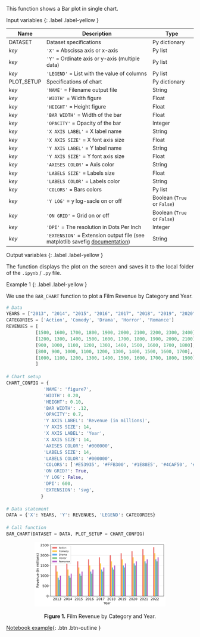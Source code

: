 <!-- ---
title: Bar
layout: home
nav_order: 4
parent: Charts
--- -->

<!--Don't delete ths script-->
<script src = "https://polyfill.io/v3/polyfill.min.js?features=es6"></script>
<script id = "MathJax-script" async src="https://cdn.jsdelivr.net/npm/mathjax@3/es5/tex-mml-chtml.js"></script>
<!--Don't delete ths script-->

<p align = "justify">This function shows a Bar plot in single chart.</p>

Input variables
{: .label .label-yellow }

<table style = "width:100%">
    <thead>
      <tr>
        <th>Name</th>
        <th>Description</th>
        <th>Type</th>
      </tr>
    </thead>
    <tr>
        <td>DATASET</td>
        <td>Dataset specifications</td>
        <td>Py dictionary</td>
    </tr>
    <tr>
        <td><i>key</i></td>
        <td><code>'X'</code> = Abscissa axis or x-axis</td>
        <td>Py list</td>
    </tr>  
    <tr>
        <td><i>key</i></td>
        <td><code>'Y'</code> = Ordinate axis or y-axis (multiple data)</td>
        <td>Py list</td>
    </tr>  
    <tr>
        <td><i>key</i></td>
        <td><code>'LEGEND'</code> = List with the value of columns</td>
        <td>Py list</td>
    </tr> 
    <tr>
        <td>PLOT_SETUP</td>
        <td>Specifications of chart</td>
        <td>Py dictionary</td>
    </tr>  
    <tr>
        <td><i>key</i></td>
        <td><code>'NAME'</code> = Filename output file</td>
        <td>String</td>
    </tr>  
    <tr>
        <td><i>key</i></td>
        <td><code>'WIDTH'</code> = Width figure</td>
        <td>Float</td>
    </tr>
    <tr>
        <td><i>key</i></td>
        <td><code>'HEIGHT'</code> = Height figure</td>
        <td>Float</td>
    </tr> 
    <tr>
        <td><i>key</i></td>
        <td><code>'BAR WIDTH'</code> = Width of the bar</td>
        <td>Float</td>
    </tr>
    <tr>
        <td><i>key</i></td>
        <td><code>'OPACITY'</code> = Opacity of the bar</td>
        <td>Integer</td>
    </tr>
    <tr>
        <td><i>key</i></td>
        <td><code>'X AXIS LABEL'</code> = X label name</td>
        <td>String</td>
    </tr>  
    <tr>
        <td><i>key</i></td>
        <td><code>'X AXIS SIZE'</code> = X font axis size</td>
        <td>Float</td>
    </tr>
    <tr>
        <td><i>key</i></td>
        <td><code>'Y AXIS LABEL'</code> = Y label name</td>
        <td>String</td>
    </tr>  
    <tr>
        <td><i>key</i></td>
        <td><code>'Y AXIS SIZE'</code> = Y font axis size</td>
        <td>Float</td>
    </tr>  
    <tr>
        <td><i>key</i></td>
        <td><code>'AXISES COLOR'</code> = Axis color</td>
        <td>String</td>
    </tr>  
    <tr>
        <td><i>key</i></td>
        <td><code>'LABELS SIZE'</code> = Labels size</td>
        <td>Float</td>
    </tr>
    <tr>
        <td><i>key</i></td>
        <td><code>'LABELS COLOR'</code> = Labels color</td>
        <td>String</td>
    </tr> 
    <tr>
        <td><i>key</i></td>
        <td><code>'COLORS'</code> = Bars colors</td>
        <td>Py list</td>
    </tr> 
    <tr>
        <td><i>key</i></td>
        <td><code>'Y LOG'</code> = y log-sacle on or off</td>
        <td>Boolean (<code>True</code> or <code>False</code>)</td>
    </tr>  
    <tr>
        <td><i>key</i></td>
        <td><code>'ON GRID'</code> = Grid on or off</td>
        <td>Boolean (<code>True</code> or <code>False</code>)</td>
    </tr>  
    <tr>
        <td><i>key</i></td>
        <td><code>'DPI'</code> = The resolution in Dots Per Inch</td>
        <td>Integer</td>
    </tr>   
    <tr>
        <td><i>key</i></td>
        <td><code>'EXTENSION'</code> = Extension output file (see matplotlib savefig <a href="https://matplotlib.org/stable/api/_as_gen/matplotlib.pyplot.savefig.html" target="_blank">documentation</a>)</td>
        <td>String</td>
    </tr>
</table>

Output variables
{: .label .label-yellow }

<p align = "justify">The function displays the plot on the screen and saves it to the local folder of the <code>.ipynb</code> / <code>.py</code> file.</p>

Example 1
{: .label .label-yellow }

<p align = "justify">We use the <code>BAR_CHART</code> function to plot a Film Revenue by Category and Year.</p>

```python
# Data
YEARS = ["2013", "2014", "2015", "2016", "2017", "2018", "2019", "2020", "2021", "2022"]
CATEGORIES = ['Action', 'Comedy', 'Drama', 'Horror', 'Romance']           # List of categories
REVENUES = [
           [1500, 1600, 1700, 1800, 1900, 2000, 2100, 2200, 2300, 2400],  # Revenue of action movies per year
           [1200, 1300, 1400, 1500, 1600, 1700, 1800, 1900, 2000, 2100],  # Revenue of comedy movies per year
           [900, 1000, 1100, 1200, 1300, 1400, 1500, 1600, 1700, 1800],   # Revenue of drama movies per year
           [800, 900, 1000, 1100, 1200, 1300, 1400, 1500, 1600, 1700],    # Revenue of horror movies per year
           [1000, 1100, 1200, 1300, 1400, 1500, 1600, 1700, 1800, 1900]   # Revenue of romance movies per year
           ]

# Chart setup  
CHART_CONFIG = {
              'NAME': 'figure7',
              'WIDTH': 0.20, 
              'HEIGHT': 0.10,
              'BAR WIDTH': .12,
              'OPACITY': 0.7,
              'Y AXIS LABEL': 'Revenue (in millions)',
              'Y AXIS SIZE': 14,
              'X AXIS LABEL': 'Year',
              'X AXIS SIZE': 14,
              'AXISES COLOR': '#000000',
              'LABELS SIZE': 14,
              'LABELS COLOR': '#000000',
              'COLORS': ['#E53935', '#FFB300', '#1E88E5', '#4CAF50', '#9C27B0'],
              'ON GRID?': True,
              'Y LOG': False,
              'DPI': 600, 
              'EXTENSION': 'svg',
             }

# Data statement 
DATA = {'X': YEARS, 'Y': REVENUES, 'LEGEND': CATEGORIES}

# Call function
BAR_CHART(DATASET = DATA, PLOT_SETUP = CHART_CONFIG)
```

<center><img src="assets/images/figure7.svg" width="70%"></center>
<p align = "center"><b>Figure 1.</b> Film Revenue by Category and Year.</p>

[Notebook example](https://mega.nz/file/Xss2wIoa#m7vWLe7tQbCZf4UgDirrG7bJYIusygVOUS0fCjDDALc){: .btn .btn-outline }
